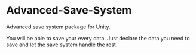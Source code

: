# Advanced-Save-System
Advanced save system package for Unity.

You will be able to save your every data. Just declare the data you need to save and let the save system handle the rest.
